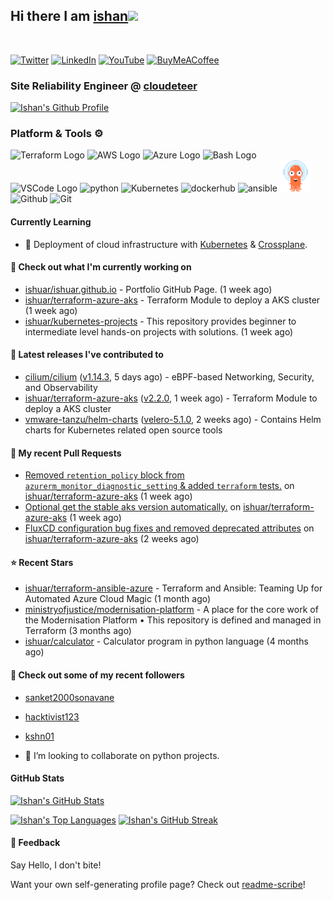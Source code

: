 ## Hi there I am [ishan](https://ishan.learndevops.in/)<img src="https://raw.githubusercontent.com/MartinHeinz/MartinHeinz/master/wave.gif" width="30px">
<br/>

[![Twitter](https://img.shields.io/badge/Twitter-%231DA1F2.svg?style=for-the-badge&logo=Twitter&logoColor=white)](https://twitter.com/ishuar_)
[![LinkedIn](https://img.shields.io/badge/linkedin-%230077B5.svg?style=for-the-badge&logo=linkedin&logoColor=white)](https://linkedin.com/in/ishuar)
[![YouTube](https://img.shields.io/badge/YouTube-%23FF0000.svg?style=for-the-badge&logo=YouTube&logoColor=white)](https://www.youtube.com/@learndevopsdotin) [![BuyMeACoffee](https://img.shields.io/badge/Buy%20Me%20a%20Coffee-ffdd00?style=for-the-badge&logo=buy-me-a-coffee&logoColor=black)](https://www.buymeacoffee.com/ishuar)

### Site Reliability Engineer @ [cloudeteer](https://cloudeteer.de/)

[![Ishan's Github Profile](https://github-profile-summary-cards.vercel.app/api/cards/profile-details?username=ishuar&theme=github_dark)](https://github.com/vn7n24fzkq/github-profile-summary-cards)

### Platform & Tools ⚙️



<p>
  <img src="https://user-images.githubusercontent.com/25181517/183345121-36788a6e-5462-424a-be67-af1ebeda79a2.png" alt="Terraform Logo" width="50" height="50" />
  <img src="https://cdn.worldvectorlogo.com/logos/aws-2.svg" alt="AWS Logo" width="50" height="50" />
  <img src="https://cdn.worldvectorlogo.com/logos/azure-1.svg" alt="Azure Logo" width="50" height="50" />
  <img src="https://cdn.worldvectorlogo.com/logos/bash-1.svg" alt="Bash Logo" width="50" height="50"  width="50" height="50" />
  <img src="https://cdn.worldvectorlogo.com/logos/visual-studio-code-1.svg" alt="VSCode Logo" width="50" height="50"/>
  <img src="https://worldvectorlogo.com/logos/python-5.svg"alt="python" width="50" height="50" />
  <img src="https://worldvectorlogo.com/logos/kubernets.svg" alt="Kubernetes" width="50" height="50" />
  <img src="https://cdn.worldvectorlogo.com/logos/docker.svg" alt="dockerhub" width="50" height="50" />
  <img src="https://cdn.worldvectorlogo.com/logos/ansible.svg" alt="ansible" width="50" height="50" />
  <img src="./svg/argoprojio-icon.svg" alt="argocd" width="50" height="50" />
  <img src="https://worldvectorlogo.com/logos/github-icon.svg" alt="Github" width="50" height="50" />
  <img src="https://worldvectorlogo.com/logos/git-icon.svg" alt="Git" width="50" height="50" />
</p>

#### Currently Learning
- 🌱 Deployment of cloud infrastructure with [Kubernetes](https://kubernetes.io/docs/concepts/overview/) & [Crossplane](https://www.crossplane.io/).

#### 👷 Check out what I'm currently working on

- [ishuar/ishuar.github.io](https://github.com/ishuar/ishuar.github.io) - Portfolio GitHub Page. (1 week ago)
- [ishuar/terraform-azure-aks](https://github.com/ishuar/terraform-azure-aks) - Terraform Module to deploy a AKS cluster (1 week ago)
- [ishuar/kubernetes-projects](https://github.com/ishuar/kubernetes-projects) - This repository provides  beginner to intermediate level hands-on projects with solutions.  (1 week ago)

#### 🔭 Latest releases I've contributed to

- [cilium/cilium](https://github.com/cilium/cilium) ([v1.14.3](https://github.com/cilium/cilium/releases/tag/v1.14.3), 5 days ago) - eBPF-based Networking, Security, and Observability
- [ishuar/terraform-azure-aks](https://github.com/ishuar/terraform-azure-aks) ([v2.2.0](https://github.com/ishuar/terraform-azure-aks/releases/tag/v2.2.0), 1 week ago) - Terraform Module to deploy a AKS cluster
- [vmware-tanzu/helm-charts](https://github.com/vmware-tanzu/helm-charts) ([velero-5.1.0](https://github.com/vmware-tanzu/helm-charts/releases/tag/velero-5.1.0), 2 weeks ago) - Contains Helm charts for Kubernetes related open source tools

#### 🔨 My recent Pull Requests

- [ Removed `retention_policy` block from `azurerm_monitor_diagnostic_setting` &amp; added `terraform` tests.](https://github.com/ishuar/terraform-azure-aks/pull/16) on [ishuar/terraform-azure-aks](https://github.com/ishuar/terraform-azure-aks) (1 week ago)
- [Optional get the stable aks version automatically.](https://github.com/ishuar/terraform-azure-aks/pull/15) on [ishuar/terraform-azure-aks](https://github.com/ishuar/terraform-azure-aks) (1 week ago)
- [FluxCD configuration bug fixes and removed deprecated attributes](https://github.com/ishuar/terraform-azure-aks/pull/14) on [ishuar/terraform-azure-aks](https://github.com/ishuar/terraform-azure-aks) (2 weeks ago)

#### ⭐ Recent Stars

- [ishuar/terraform-ansible-azure](https://github.com/ishuar/terraform-ansible-azure) - Terraform and Ansible: Teaming Up for Automated Azure Cloud Magic (1 month ago)
- [ministryofjustice/modernisation-platform](https://github.com/ministryofjustice/modernisation-platform) - A place for the core work of the Modernisation Platform • This repository is defined and managed in Terraform (3 months ago)
- [ishuar/calculator](https://github.com/ishuar/calculator) - Calculator program in python language (4 months ago)

#### 👯 Check out some of my recent followers

- [sanket2000sonavane](https://github.com/sanket2000sonavane)
- [hacktivist123](https://github.com/hacktivist123)
- [kshn01](https://github.com/kshn01)

- 👯 I’m looking to collaborate on python projects.


#### GitHub Stats

[![Ishan's GitHub Stats](https://github-readme-stats-ishuar.vercel.app/api?username=ishuar&show_icons=true&count_private=true&theme=radical&show=prs_merged_percentage&rank_icon=github)](https://github.com/ishuar/github-readme-stats)

[![Ishan's Top Languages](https://github-readme-stats-ishuar.vercel.app/api/top-langs?username=ishuar&layout=compact&langs_count=8&card_width=400&theme=radical)](#)
[![Ishan's GitHub Streak](https://streak-stats.demolab.com?user=ishuar&theme=radical&hide_border=false&card_width=400)](https://git.io/streak-stats)

#### 💬 Feedback

Say Hello, I don't bite!


Want your own self-generating profile page? Check out [readme-scribe](https://github.com/muesli/readme-scribe)!